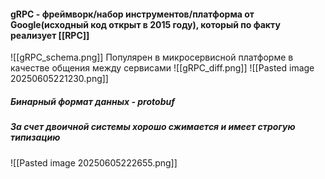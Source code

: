 
#### __gRPC__ - фреймворк/набор инструментов/платформа от Google(исходный код открыт в 2015 году), который по факту реализует [[RPC]]

![[gRPC_schema.png]]
Популярен в микросервисной платформе в качестве общения между сервисами
![[gRPC_diff.png]]
![[Pasted image 20250605221230.png]]
##### Бинарный формат данных - __protobuf__
##### За счет двоичной системы хорошо сжимается и имеет строгую типизацию
![[Pasted image 20250605222655.png]]